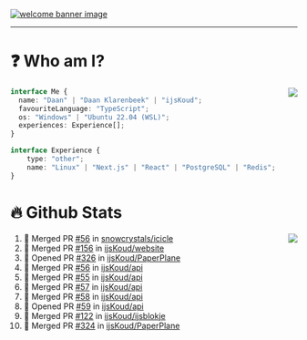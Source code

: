 <h1 align="center" style="display:none;"></h1>

<a href="https://ijskoud.dev/"><img src="https://cdn.ijskoud.dev/files/IIcds5oPKl.png" alt="welcome banner image" /></a>

---

# ❓ Who am I?

<img align="right" src="http://gh-stats.ijskoud.dev/api/top-langs?username=ijsKoud&cache_seconds=1800&layout=compact&hide_border=true&hide_rank=true&show_icons=true&theme=dark&title_color=ffffff&hide_border=true&locale=en" />

```typescript
interface Me {
  name: "Daan" | "Daan Klarenbeek" | "ijsKoud";
  favouriteLanguage: "TypeScript";
  os: "Windows" | "Ubuntu 22.04 (WSL)";
  experiences: Experience[];
}

interface Experience {
    type: "other";
    name: "Linux" | "Next.js" | "React" | "PostgreSQL" | "Redis";
}
```

# 🔥 Github Stats

<img align="right" src="http://gh-stats.ijskoud.dev/api? username=ijsKoud&cache_seconds=1800&hide_border=true&hide_rank=true&show_icons=true&theme=dark&title_color=ffffff&hide_border=true&locale=en">

<!--START_SECTION:activity-->
1. 🎉 Merged PR [#56](https://github.com/snowcrystals/icicle/pull/56) in [snowcrystals/icicle](https://github.com/snowcrystals/icicle)
2. 🎉 Merged PR [#156](https://github.com/ijsKoud/website/pull/156) in [ijsKoud/website](https://github.com/ijsKoud/website)
3. 💪 Opened PR [#326](https://github.com/ijsKoud/PaperPlane/pull/326) in [ijsKoud/PaperPlane](https://github.com/ijsKoud/PaperPlane)
4. 🎉 Merged PR [#56](https://github.com/ijsKoud/api/pull/56) in [ijsKoud/api](https://github.com/ijsKoud/api)
5. 🎉 Merged PR [#55](https://github.com/ijsKoud/api/pull/55) in [ijsKoud/api](https://github.com/ijsKoud/api)
6. 🎉 Merged PR [#57](https://github.com/ijsKoud/api/pull/57) in [ijsKoud/api](https://github.com/ijsKoud/api)
7. 🎉 Merged PR [#58](https://github.com/ijsKoud/api/pull/58) in [ijsKoud/api](https://github.com/ijsKoud/api)
8. 💪 Opened PR [#59](https://github.com/ijsKoud/api/pull/59) in [ijsKoud/api](https://github.com/ijsKoud/api)
9. 🎉 Merged PR [#122](https://github.com/ijsKoud/ijsblokje/pull/122) in [ijsKoud/ijsblokje](https://github.com/ijsKoud/ijsblokje)
10. 🎉 Merged PR [#324](https://github.com/ijsKoud/PaperPlane/pull/324) in [ijsKoud/PaperPlane](https://github.com/ijsKoud/PaperPlane)
<!--END_SECTION:activity-->

<h1 align="center" style="display:none;"></h1>
